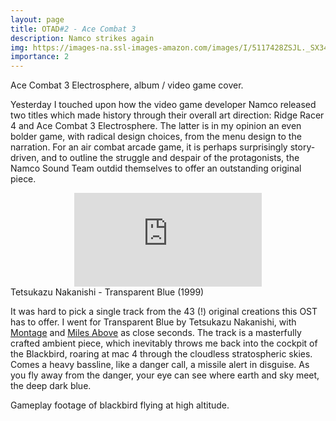 ```yaml
---
layout: page
title: OTAD#2 - Ace Combat 3
description: Namco strikes again
img: https://images-na.ssl-images-amazon.com/images/I/5117428ZSJL._SX342_.jpg
importance: 2
---
```


<div class="row">
    <div class="col-sm mt-3 mt-md-0">
        <img class="img-fluid rounded z-depth-1" src="https://img.discogs.com/10zjvg1DfMaIWC1XJQYGJniotAI=/fit-in/600x594/filters:strip_icc():format(jpeg):mode_rgb():quality(90)/discogs-images/R-1187976-1199736599.jpeg.jpg" alt="" title="Ace Combat 3 (album cover)"/>
    </div>
    <div class="col-sm mt-3 mt-md-0">
        <img class="img-fluid rounded z-depth-1" src="https://images-na.ssl-images-amazon.com/images/I/5117428ZSJL._SX342_.jpg" alt="" title="Ace Combat 3 (game cover)"/>
    </div>
</div>
<div class="caption">
    Ace Combat 3 Electrosphere, album / video game cover.
</div>

Yesterday I touched upon how the video game developer Namco released two titles which made history through their overall art direction: Ridge Racer 4 and Ace Combat 3 Electrosphere. The latter is in my opinion an even bolder game, with radical design choices, from the menu design to the narration. For an air combat arcade game, it is perhaps surprisingly story-driven, and to outline the struggle and despair of the protagonists, the Namco Sound Team outdid themselves to offer an outstanding original piece.

<div class="row">
    <div class="col-sm mt-3 mt-md-0 video" align="center">
        <iframe src="https://www.youtube.com/embed/f_UiIO3oAos" frameborder="0" allow="accelerometer; autoplay; encrypted-media; gyroscope; picture-in-picture" allowfullscreen></iframe>
    </div>
</div>

<div class="caption">
    Tetsukazu Nakanishi - Transparent Blue (1999)
</div>

It was hard to pick a single track from the 43 (!) original creations this OST has to offer. I went for Transparent Blue by Tetsukazu Nakanishi, with [Montage](https://youtu.be/PMVCOcMitOQ) and [Miles Above](https://youtu.be/iX-7QGCjMgw) as close seconds. The track is a masterfully crafted ambient piece, which inevitably throws me back into the cockpit of the Blackbird, roaring at mac 4 through the cloudless stratospheric skies. Comes a heavy bassline, like a danger call, a missile alert in disguise. As you fly away from the danger, your eye can see where earth and sky meet, the deep dark blue.

<div class="row">
    <div class="col-sm mt-3 mt-md-0">
        <img class="img-fluid rounded z-depth-1" src="https://i.ytimg.com/vi/8wfH9s5NIVc/maxresdefault.jpg" alt="" title="Gameplay footage of blackbird flying at high altitude"/>
    </div>
</div>
<div class="caption">
    Gameplay footage of blackbird flying at high altitude.
</div>
